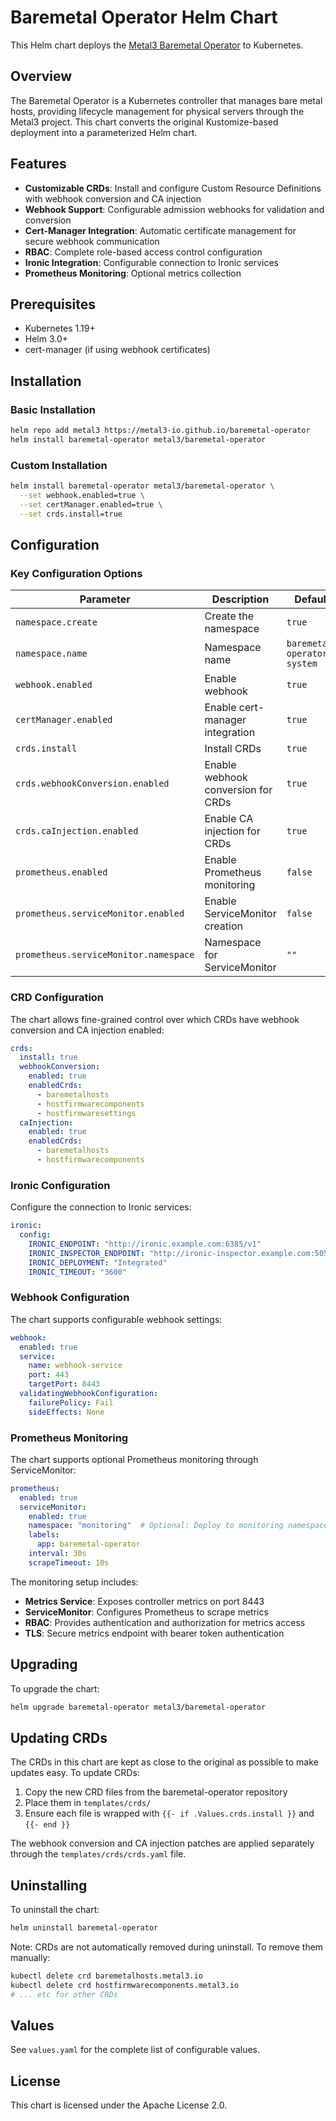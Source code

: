 # Baremetal Operator Helm Chart

This Helm chart deploys the [Metal3 Baremetal Operator](https://github.com/metal3-io/baremetal-operator) to Kubernetes.

## Overview

The Baremetal Operator is a Kubernetes controller that manages bare metal hosts, providing lifecycle management for physical servers through the Metal3 project. This chart converts the original Kustomize-based deployment into a parameterized Helm chart.

## Features

- **Customizable CRDs**: Install and configure Custom Resource Definitions with webhook conversion and CA injection
- **Webhook Support**: Configurable admission webhooks for validation and conversion
- **Cert-Manager Integration**: Automatic certificate management for secure webhook communication
- **RBAC**: Complete role-based access control configuration
- **Ironic Integration**: Configurable connection to Ironic services
- **Prometheus Monitoring**: Optional metrics collection

## Prerequisites

- Kubernetes 1.19+
- Helm 3.0+
- cert-manager (if using webhook certificates)

## Installation

### Basic Installation

```bash
helm repo add metal3 https://metal3-io.github.io/baremetal-operator
helm install baremetal-operator metal3/baremetal-operator
```

### Custom Installation

```bash
helm install baremetal-operator metal3/baremetal-operator \
  --set webhook.enabled=true \
  --set certManager.enabled=true \
  --set crds.install=true
```

## Configuration

### Key Configuration Options

| Parameter | Description | Default |
|-----------|-------------|---------|
| `namespace.create` | Create the namespace | `true` |
| `namespace.name` | Namespace name | `baremetal-operator-system` |
| `webhook.enabled` | Enable webhook | `true` |
| `certManager.enabled` | Enable cert-manager integration | `true` |
| `crds.install` | Install CRDs | `true` |
| `crds.webhookConversion.enabled` | Enable webhook conversion for CRDs | `true` |
| `crds.caInjection.enabled` | Enable CA injection for CRDs | `true` |
| `prometheus.enabled` | Enable Prometheus monitoring | `false` |
| `prometheus.serviceMonitor.enabled` | Enable ServiceMonitor creation | `false` |
| `prometheus.serviceMonitor.namespace` | Namespace for ServiceMonitor | `""` |

### CRD Configuration

The chart allows fine-grained control over which CRDs have webhook conversion and CA injection enabled:

```yaml
crds:
  install: true
  webhookConversion:
    enabled: true
    enabledCrds:
      - baremetalhosts
      - hostfirmwarecomponents
      - hostfirmwaresettings
  caInjection:
    enabled: true
    enabledCrds:
      - baremetalhosts
      - hostfirmwarecomponents
```

### Ironic Configuration

Configure the connection to Ironic services:

```yaml
ironic:
  config:
    IRONIC_ENDPOINT: "http://ironic.example.com:6385/v1"
    IRONIC_INSPECTOR_ENDPOINT: "http://ironic-inspector.example.com:5050/v1"
    IRONIC_DEPLOYMENT: "Integrated"
    IRONIC_TIMEOUT: "3600"
```

### Webhook Configuration

The chart supports configurable webhook settings:

```yaml
webhook:
  enabled: true
  service:
    name: webhook-service
    port: 443
    targetPort: 8443
  validatingWebhookConfiguration:
    failurePolicy: Fail
    sideEffects: None
```

### Prometheus Monitoring

The chart supports optional Prometheus monitoring through ServiceMonitor:

```yaml
prometheus:
  enabled: true
  serviceMonitor:
    enabled: true
    namespace: "monitoring"  # Optional: Deploy to monitoring namespace
    labels:
      app: baremetal-operator
    interval: 30s
    scrapeTimeout: 10s
```

The monitoring setup includes:

- **Metrics Service**: Exposes controller metrics on port 8443
- **ServiceMonitor**: Configures Prometheus to scrape metrics
- **RBAC**: Provides authentication and authorization for metrics access
- **TLS**: Secure metrics endpoint with bearer token authentication

## Upgrading

To upgrade the chart:

```bash
helm upgrade baremetal-operator metal3/baremetal-operator
```

## Updating CRDs

The CRDs in this chart are kept as close to the original as possible to make updates easy. To update CRDs:

1. Copy the new CRD files from the baremetal-operator repository
2. Place them in `templates/crds/`
3. Ensure each file is wrapped with `{{- if .Values.crds.install }}` and `{{- end }}`

The webhook conversion and CA injection patches are applied separately through the `templates/crds/crds.yaml` file.

## Uninstalling

To uninstall the chart:

```bash
helm uninstall baremetal-operator
```

Note: CRDs are not automatically removed during uninstall. To remove them manually:

```bash
kubectl delete crd baremetalhosts.metal3.io
kubectl delete crd hostfirmwarecomponents.metal3.io
# ... etc for other CRDs
```

## Values

See `values.yaml` for the complete list of configurable values.

## License

This chart is licensed under the Apache License 2.0.
